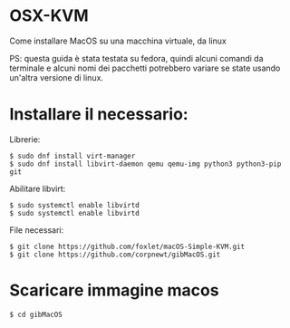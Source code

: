 # OSX-KVM
Come installare MacOS su una macchina virtuale, da linux

PS: questa guida è stata testata su fedora, quindi alcuni comandi da terminale e alcuni nomi dei pacchetti potrebbero variare se state usando un'altra versione di linux.

# Installare il necessario:

Librerie:
```
$ sudo dnf install virt-manager
$ sudo dnf install libvirt-daemon qemu qemu-img python3 python3-pip git
```

Abilitare libvirt:
```
$ sudo systemctl enable libvirtd
$ sudo systemctl enable libvirtd
```

File necessari:
```
$ git clone https://github.com/foxlet/macOS-Simple-KVM.git
$ git clone https://github.com/corpnewt/gibMacOS.git
```

# Scaricare immagine macos


```
$ cd gibMacOS
